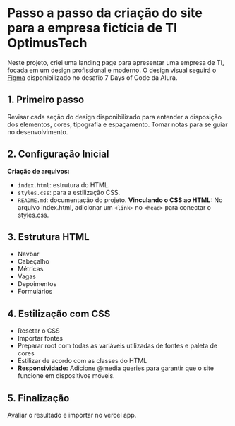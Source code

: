 # Passo a passo da criação do site para a empresa fictícia de TI OptimusTech

Neste projeto, criei uma landing page para apresentar uma empresa de TI, focada em um design profissional e moderno. O design visual seguirá o [Figma](https://www.figma.com/design/mm3MLozvUDGhDRTxSLlGL5/7daysOfCode-HTML-CSS?node-id=0-1&node-type=canvas&t=5o7PkXvbUZaO32I0-0) disponibilizado no desafio 7 Days of Code da Alura.

## 1. Primeiro passo
Revisar cada seção do design disponibilizado para entender a disposição dos elementos, cores, tipografia e espaçamento. Tomar notas para se guiar no desenvolvimento.

## 2. Configuração Inicial
**Criação de arquivos:**
* `index.html`: estrutura do HTML.
* `styles.css`: para a estilização CSS.
* `README.md`: documentação do projeto.
**Vinculando o CSS ao HTML:**
No arquivo index.html, adicionar um `<link>` no `<head>` para conectar o styles.css.

## 3. Estrutura HTML
* Navbar
* Cabeçalho
* Métricas
* Vagas
* Depoimentos
* Formulários

## 4. Estilização com CSS
* Resetar o CSS
* Importar fontes
* Preparar root com todas as variáveis utilizadas de fontes e paleta de cores
* Estilizar de acordo com as classes do HTML
* **Responsividade:** Adicione @media queries para garantir que o site funcione em dispositivos móveis.

## 5. Finalização
Avaliar o resultado e importar no vercel app.
